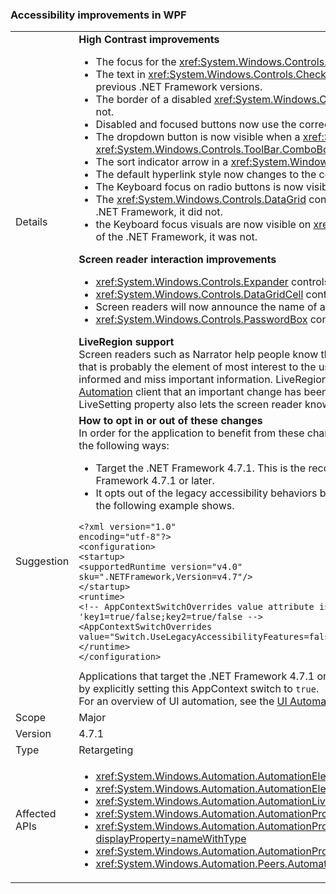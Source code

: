 ### Accessibility improvements in WPF

|   |   |
|---|---|
|Details|<strong>High Contrast improvements</strong></br><ul><li>The focus for the <xref:System.Windows.Controls.Expander> control is now visible. In previous versions of the .NET Framework, it was not.</li><li>The text in <xref:System.Windows.Controls.CheckBox> and <xref:System.Windows.Controls.RadioButton> controls when they are selected is now easier to see than in previous .NET Framework versions.</li><li>The border of a disabled <xref:System.Windows.Controls.ComboBox> is now the same color as the disabled text. In previous versions of the .NET Framework, it was not.</li><li>Disabled and focused buttons now use the correct theme color. In previous versions of the .NET Framework, they did not.</li><li>The dropdown button is now visible when a <xref:System.Windows.Controls.ComboBox> control's style is set to <xref:System.Windows.Controls.ToolBar.ComboBoxStyleKey?displayProperty=nameWithType>, In previous versions of the .NET Framework, it was not.</li><li>The sort indicator arrow in a <xref:System.Windows.Controls.DataGrid> control now uses theme colors. In previous versions of the .NET Framework, it did not.</li><li>The default hyperlink style now changes to the correct theme color on mouse over. In previous versions of the .NET Framework, it did not.</li><li>The Keyboard focus on radio buttons is now visible. In previous versions of the .NET Framework, it was not.</li><li>The <xref:System.Windows.Controls.DataGrid> control's checkbox column now uses the expected colors for keyboard focus feedback. In previous versions of the .NET Framework, it did not.</li><li>the Keyboard focus visuals are now visible on <xref:System.Windows.Controls.ComboBox> and <xref:System.Windows.Controls.ListBox> controls. In previous versions of the .NET Framework, it was not.</p></li></ul><strong>Screen reader interaction improvements</strong></br><ul><li><xref:System.Windows.Controls.Expander> controls are now correctly announced as groups (expand/collapse) by screen readers.</li><li><xref:System.Windows.Controls.DataGridCell> controls are now correctly announced as data grid cell (localized) by screen readers.</li><li>Screen readers will now announce the name of an editable <xref:System.Windows.Controls.ComboBox>.</li><li><xref:System.Windows.Controls.PasswordBox> controls are no longer announced as &quot;no item in view&quot; by screen readers.</p></li></ul><strong>LiveRegion support</strong></br>Screen readers such as Narrator help people know the UI contents of an application, usually by describing something about the UI that's currently focused, because that is probably the element of most interest to the user. However, if a UI element changes somewhere in the screen and it does not have the focus, the user may not be informed and miss important information. LiveRegions are meant to solve this problem. A developer can use them to inform the screen reader or any other [UI Automation](~/docs/framework/ui-automation/ui-automation-overview.md) client that an important change has been made to a UI element. The screen reader can then decide how and when to inform the user of this change.The LiveSetting property also lets the screen reader know how important it is to inform the user of the change made to the UI.|
|Suggestion|<strong>How to opt in or out of these changes</strong></br>In order for the application to benefit from these changes, it must run on the .NET Framework 4.7.1 or later. The application can benefit from these changes in either of the following ways:<ul><li>Target the .NET Framework 4.7.1. This is the recommended approach. These accessibility changes are enabled by default on WPF applications that target the .NET Framework 4.7.1 or later.</li><li>It opts out of the legacy accessibility behaviors by adding the following [AppContext Switch](~/docs/framework/configure-apps/file-schema/runtime/appcontextswitchoverrides-element.md) in the <code>&lt;runtime&gt;</code> section of the app config file and setting it to <code>false</code>, as the following example shows.</li></ul><pre><code class="lang-xml">&lt;?xml version=&quot;1.0&quot; encoding=&quot;utf-8&quot;?&gt;&#13;&#10;&lt;configuration&gt;&#13;&#10;&lt;startup&gt;&#13;&#10;&lt;supportedRuntime version=&quot;v4.0&quot; sku=&quot;.NETFramework,Version=v4.7&quot;/&gt;&#13;&#10;&lt;/startup&gt;&#13;&#10;&lt;runtime&gt;&#13;&#10;&lt;!-- AppContextSwitchOverrides value attribute is in the form of &#39;key1=true/false;key2=true/false  --&gt;&#13;&#10;&lt;AppContextSwitchOverrides value=&quot;Switch.UseLegacyAccessibilityFeatures=false&quot; /&gt;&#13;&#10;&lt;/runtime&gt;&#13;&#10;&lt;/configuration&gt;&#13;&#10;</code></pre>Applications that target the .NET Framework 4.7.1 or later and want to preserve the legacy accessibility behavior can opt in to the use of legacy accessibility features by explicitly setting this AppContext switch to <code>true</code>.</br>For an overview of UI automation, see the [UI Automation Overview](~/docs/framework/ui-automation/ui-automation-overview.md).|
|Scope|Major|
|Version|4.7.1|
|Type|Retargeting|
|Affected APIs|<ul><li><xref:System.Windows.Automation.AutomationElementIdentifiers.LiveSettingProperty?displayProperty=nameWithType></li><li><xref:System.Windows.Automation.AutomationElementIdentifiers.LiveRegionChangedEvent?displayProperty=nameWithType></li><li><xref:System.Windows.Automation.AutomationLiveSetting?displayProperty=nameWithType></li><li><xref:System.Windows.Automation.AutomationProperties.LiveSettingProperty?displayProperty=nameWithType></li><li><xref:System.Windows.Automation.AutomationProperties.SetLiveSetting(System.Windows.DependencyObject,System.Windows.Automation.AutomationLiveSetting)?displayProperty=nameWithType></li><li><xref:System.Windows.Automation.AutomationProperties.GetLiveSetting(System.Windows.DependencyObject)?displayProperty=nameWithType></li><li><xref:System.Windows.Automation.Peers.AutomationPeer.GetLiveSettingCore?displayProperty=nameWithType></li></ul>|

